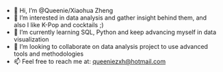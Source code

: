 - 👋 Hi, I’m @Queenie/Xiaohua Zheng
- 👀 I’m interested in data analysis and gather insight behind them, and also I like K-Pop and cocktails ;)
- 🌱 I’m currently learning SQL, Python and keep advancing myself in data visualization 
- 💞️ I’m looking to collaborate on data analysis project to use advanced tools and methodologies
- 📫 Feel free to reach me at: queeniezxh@hotmail.com

<!---
Queeniezxh/Queeniezxh is a ✨ special ✨ repository because its `README.md` (this file) appears on your GitHub profile.
You can click the Preview link to take a look at your changes.
--->
